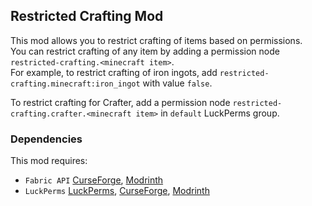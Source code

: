 ## Restricted Crafting Mod

This mod allows you to restrict crafting of items based on permissions.  
You can restrict crafting of any item by adding a permission node `restricted-crafting.<minecraft item>`.  
For example, to restrict crafting of iron ingots, add `restricted-crafting.minecraft:iron_ingot` with value `false`.

To restrict crafting for Crafter, add a permission node `restricted-crafting.crafter.<minecraft item>` in `default` LuckPerms group.

### Dependencies

This mod requires:
- `Fabric API` [CurseForge](https://www.curseforge.com/minecraft/mc-mods/fabric-api), [Modrinth](https://modrinth.com/mod/fabric-api)
- `LuckPerms` [LuckPerms](https://luckperms.net/), [CurseForge](https://www.curseforge.com/minecraft/mc-mods/luckperms), [Modrinth](https://modrinth.com/mod/luckperms)